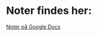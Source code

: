 # Noter findes her:

[Noter på Google Docs](https://docs.google.com/document/d/1p67qUeCxAZs_qcwnW7_ADVc_MrS0jXdZiQxKToEMkwE/edit?usp=sharing)
